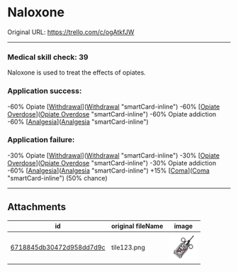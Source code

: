 # Naloxone

Original URL: https://trello.com/c/ogAtkfJW

---

### Medical skill check: 39

Naloxone is used to treat the effects of opiates.

### Application success:

\-60% Opiate [[Withdrawal](../Head_Brain/Withdrawal.md)]([Withdrawal](../Head_Brain/Withdrawal.md) "smartCard-inline")
\-60% [[Opiate Overdose](../Head_Brain/Opiate%20Overdose.md)]([Opiate Overdose](../Head_Brain/Opiate%20Overdose.md) "smartCard-inline")
\-60% Opiate addiction
\-60% [[Analgesia](../Torso/Analgesia.md)]([Analgesia](../Torso/Analgesia.md) "smartCard-inline")

### Application failure:

\-30% Opiate [[Withdrawal](../Head_Brain/Withdrawal.md)]([Withdrawal](../Head_Brain/Withdrawal.md) "smartCard-inline")
\-30% [[Opiate Overdose](../Head_Brain/Opiate%20Overdose.md)]([Opiate Overdose](../Head_Brain/Opiate%20Overdose.md) "smartCard-inline")
\-30% Opiate addiction
\-60% [[Analgesia](../Torso/Analgesia.md)]([Analgesia](../Torso/Analgesia.md) "smartCard-inline")
\+15% [[Coma](../Head_Brain/Coma.md)]([Coma](../Head_Brain/Coma.md) "smartCard-inline") (50% chance)

---

## Attachments

id | original fileName | image
---|---|---
[6718845db30472d958dd7d9c](./Naloxone%20-%20Attachments/6718845db30472d958dd7d9c.png) | tile123.png | ![tile123.png\|200](./Naloxone%20-%20Attachments/6718845db30472d958dd7d9c.png)